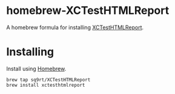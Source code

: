# homebrew-XCTestHTMLReport

A homebrew formula for installing [XCTestHTMLReport](https://github.com/TitouanVanBelle/XCTestHTMLReport). 

# Installing 

Install using [Homebrew](https://brew.sh).

```
brew tap sq9rt/XCTestHTMLReport
brew install xctesthtmlreport
```

